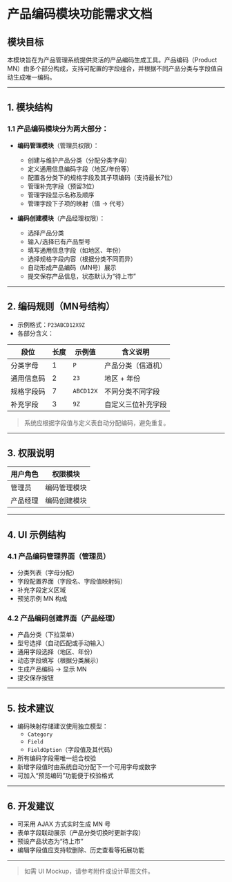
# 产品编码模块功能需求文档

## 模块目标

本模块旨在为产品管理系统提供灵活的产品编码生成工具。产品编码（Product MN）由多个部分构成，支持可配置的字段组合，并根据不同产品分类与字段值自动生成唯一编码。

---

## 1. 模块结构

### 1.1 产品编码模块分为两大部分：

- **编码管理模块**（管理员权限）：
  - 创建与维护产品分类（分配分类字母）
  - 定义通用信息编码字段（地区/年份等）
  - 配置各分类下的规格字段及其子项编码（支持最长7位）
  - 管理补充字段（预留3位）
  - 管理字段显示名称及顺序
  - 管理字段下子项的映射（值 → 代号）

- **编码创建模块**（产品经理权限）：
  - 选择产品分类
  - 输入/选择已有产品型号
  - 填写通用信息字段（如地区、年份）
  - 选择规格字段内容（根据分类不同而异）
  - 自动形成产品编码（MN号）展示
  - 提交保存产品信息，状态默认为“待上市”

---

## 2. 编码规则（MN号结构）

- 示例格式：`P23ABCD12X9Z`
- 各部分含义：

| 段位        | 长度  | 示例值 | 含义说明           |
|-------------|-------|--------|--------------------|
| 分类字母     | 1     | `P`    | 产品分类（信道机） |
| 通用信息码   | 2     | `23`   | 地区 + 年份        |
| 规格字段码   | 7     | `ABCD12X` | 不同分类不同字段 |
| 补充字段     | 3     | `9Z`   | 自定义三位补充字段 |

> 系统应根据字段值与定义表自动分配编码，避免重复。

---

## 3. 权限说明

| 用户角色     | 权限模块           |
|--------------|--------------------|
| 管理员       | 编码管理模块       |
| 产品经理     | 编码创建模块       |

---

## 4. UI 示例结构

### 4.1 产品编码管理界面（管理员）

- 分类列表（字母分配）
- 字段配置界面（字段名、字段值映射码）
- 补充字段定义区域
- 预览示例 MN 构成

### 4.2 产品编码创建界面（产品经理）

- 产品分类（下拉菜单）
- 型号选择（自动匹配或手动输入）
- 通用字段选择（地区、年份）
- 动态字段填写（根据分类展示）
- 生成产品编码 → 显示 MN
- 提交保存按钮

---

## 5. 技术建议

- 编码映射存储建议使用独立模型：
  - `Category`
  - `Field`
  - `FieldOption`（字段值及其代码）
- 所有编码字段需唯一组合校验
- 新增字段值时由系统自动分配下一个可用字母或数字
- 可加入“预览编码”功能便于校验格式

---

## 6. 开发建议

- 可采用 AJAX 方式实时生成 MN 号
- 表单字段联动展示（产品分类切换时更新字段）
- 预设产品状态为“待上市”
- 编辑字段值应支持软删除、历史查看等拓展功能

---

> 如需 UI Mockup，请参考附件或设计草图文件。
